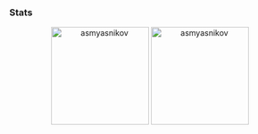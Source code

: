 ### Stats
<p align=center>
    <img height=175 align="center" src="https://github-readme-stats.vercel.app/api?username=asmyasnikov&show_icons=true&theme=gotham&include_all_commits=true" alt="asmyasnikov">
  <img height=175 align="center" src="https://github-readme-stats.vercel.app/api/top-langs/?username=asmyasnikov&title_color=2aa889&text_color=99d1ce&icon_color=2bbc8a&bg_color=0c1014&langs_count=8&layout=compact"  alt="asmyasnikov"/>
</p>
